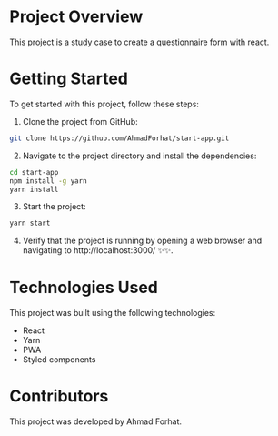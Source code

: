 # Project Overview
This project is a study case to create a questionnaire form with react.

# Getting Started
To get started with this project, follow these steps:

1. Clone the project from GitHub:
```bash
git clone https://github.com/AhmadForhat/start-app.git
```

2. Navigate to the project directory and install the dependencies:
```bash
cd start-app
npm install -g yarn
yarn install
```

3. Start the project:
```bash
yarn start
```

4. Verify that the project is running by opening a web browser and navigating to http://localhost:3000/ ✨✨.

# Technologies Used
This project was built using the following technologies:

- React
- Yarn
- PWA
- Styled components

# Contributors
This project was developed by Ahmad Forhat.
